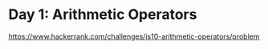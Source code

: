 # Day 1: Arithmetic Operators

https://www.hackerrank.com/challenges/js10-arithmetic-operators/problem

